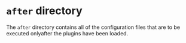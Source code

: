 # `after` directory
The `after` directory contains all of the configuration files that are to be executed onlyafter the plugins have been loaded.
